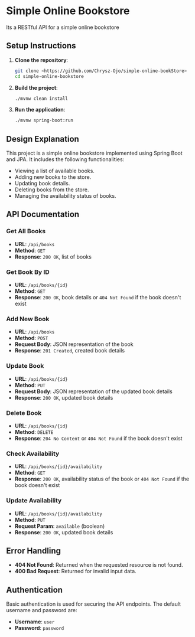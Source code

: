   # Simple Online Bookstore

Its a RESTful API for a simple online bookstore

## Setup Instructions

1. **Clone the repository**:
    ```bash
    git clone <https://github.com/Chrysz-Ojo/simple-online-bookStore>
    cd simple-online-bookstore
    ```

2. **Build the project**:
    ```bash
    ./mvnw clean install
    ```

3. **Run the application**:
    ```bash
    ./mvnw spring-boot:run
    ```

## Design Explanation

This project is a simple online bookstore implemented using Spring Boot and JPA. It includes the following functionalities:
- Viewing a list of available books.
- Adding new books to the store.
- Updating book details.
- Deleting books from the store.
- Managing the availability status of books.

## API Documentation

### Get All Books
- **URL**: `/api/books`
- **Method**: `GET`
- **Response**: `200 OK`, list of books

### Get Book By ID
- **URL**: `/api/books/{id}`
- **Method**: `GET`
- **Response**: `200 OK`, book details or `404 Not Found` if the book doesn't exist

### Add New Book
- **URL**: `/api/books`
- **Method**: `POST`
- **Request Body**: JSON representation of the book
- **Response**: `201 Created`, created book details

### Update Book
- **URL**: `/api/books/{id}`
- **Method**: `PUT`
- **Request Body**: JSON representation of the updated book details
- **Response**: `200 OK`, updated book details

### Delete Book
- **URL**: `/api/books/{id}`
- **Method**: `DELETE`
- **Response**: `204 No Content` or `404 Not Found` if the book doesn't exist

### Check Availability
- **URL**: `/api/books/{id}/availability`
- **Method**: `GET`
- **Response**: `200 OK`, availability status of the book or `404 Not Found` if the book doesn't exist

### Update Availability
- **URL**: `/api/books/{id}/availability`
- **Method**: `PUT`
- **Request Param**: `available` (boolean)
- **Response**: `200 OK`, updated book details

## Error Handling

- **404 Not Found**: Returned when the requested resource is not found.
- **400 Bad Request**: Returned for invalid input data.

## Authentication

Basic authentication is used for securing the API endpoints. The default username and password are:

- **Username**: `user`
- **Password**: `password`
